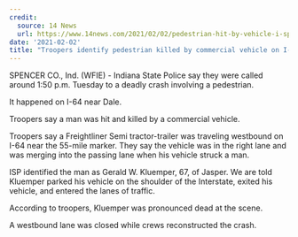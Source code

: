 ```yaml
---
credit:
  source: 14 News
  url: https://www.14news.com/2021/02/02/pedestrian-hit-by-vehicle-i-spencer-co/
date: '2021-02-02'
title: "Troopers identify pedestrian killed by commercial vehicle on I-64"
---
```

SPENCER CO., Ind. (WFIE) - Indiana State Police say they were called around 1:50 p.m. Tuesday to a deadly crash involving a pedestrian.

It happened on I-64 near Dale.

Troopers say a man was hit and killed by a commercial vehicle.

Troopers say a Freightliner Semi tractor-trailer was traveling westbound on I-64 near the 55-mile marker. They say the vehicle was in the right lane and was merging into the passing lane when his vehicle struck a man.

ISP identified the man as Gerald W. Kluemper, 67, of Jasper. We are told Kluemper parked his vehicle on the shoulder of the Interstate, exited his vehicle, and entered the lanes of traffic.

According to troopers, Kluemper was pronounced dead at the scene.

A westbound lane was closed while crews reconstructed the crash.
